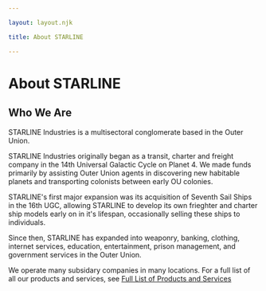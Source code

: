 ```yaml
--- 

layout: layout.njk

title: About STARLINE

---
```


# About STARLINE

## Who We Are

STARLINE Industries is a multisectoral conglomerate based in the Outer Union.

STARLINE Industries originally began as a transit, charter and freight company in the 14th Universal Galactic Cycle on Planet 4. We made funds primarily by assisting Outer Union agents in discovering new habitable planets and transporting colonists between early OU colonies. 

STARLINE's first major expansion was its acquisition of Seventh Sail Ships in the 16th UGC, allowing STARLINE to develop its own frieghter and charter ship models early on in it's lifespan, occasionally selling these ships to individuals. 

Since then, STARLINE has expanded into weaponry, banking, clothing, internet services, education, entertainment, prison management, and government services in the Outer Union. 

We operate many subsidary companies in many locations. For a full list of all our products and services, see <a href="../products/index.html"> Full List of Products and Services </a>

